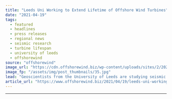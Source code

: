 ```yaml
---
title: "Leeds Uni Working to Extend Lifetime of Offshore Wind Turbines"
date: "2021-04-19"
tags: 
  - featured
  - headlines
  - press releases
  - regional news
  - seismic research
  - turbine lifespan
  - university of leeds
  - offshorewind
source: "offshorewind"
image_url: "https://cdn.offshorewind.biz/wp-content/uploads/sites/2/2021/04/19155504/Leeds-Uni-Working-to-Extend-Lifetime-of-Offshore-Wind-Turbines.jpg"
image_fp: "/assets/img/post_thumbnails/35.jpg"
lead: "Geoscientists from the University of Leeds are studying seismic data gathered by surveys to"
article_url: "https://www.offshorewind.biz/2021/04/19/leeds-uni-working-to-extend-lifetime-of-offshore-wind-turbines/"
---
```


---
